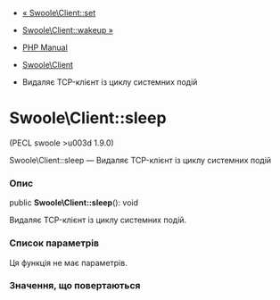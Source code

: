 - [« Swoole\Client::set](swoole-client.set.md)
- [Swoole\Client::wakeup »](swoole-client.wakeup.md)

- [PHP Manual](index.md)
- [Swoole\Client](class.swoole-client.md)
- Видаляє TCP-клієнт із циклу системних подій

# Swoole\Client::sleep

(PECL swoole \>u003d 1.9.0)

Swoole\Client::sleep — Видаляє TCP-клієнт із циклу системних подій

### Опис

public **Swoole\Client::sleep**(): void

Видаляє TCP-клієнт із циклу системних подій.

### Список параметрів

Ця функція не має параметрів.

### Значення, що повертаються
